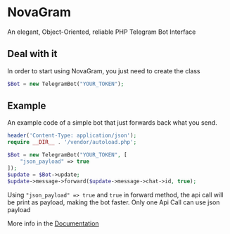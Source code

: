 # NovaGram
An elegant, Object-Oriented, reliable PHP Telegram Bot Interface

## Deal with it
In order to start using NovaGram, you just need to create the class
```php
$Bot = new TelegramBot("YOUR_TOKEN");
```

## Example
An example code of a simple bot that just forwards back what you send.

```php
header('Content-Type: application/json');
require __DIR__ . '/vendor/autoload.php';

$Bot = new TelegramBot("YOUR_TOKEN", [
    "json_payload" => true
]);
$update = $Bot->update;
$update->message->forward($update->message->chat->id, true);
```

Using `"json_payload" => true` and `true` in forward method, the api call will be print as payload, making the bot faster. Only one Api Call can use json payload

More info in the [Documentation](docs.md)
